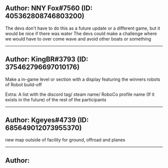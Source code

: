 ## Author: NNY Fox#7560 (ID: 405362808746803200)

The devs don't have to do this as a future update or a different game, but it would be nice if there   was water
The devs could make a challenge where we would have to over come wave and avoid other boats or something

---------------------------------------------

## Author: KingBR#3793 (ID: 375462796697010176)

Make a in-game level or section with a display featuring the winners robots of Robot build-off

Extra: A list with the discord tag/ steam name/ RoboCo profile name (If it exists in the future) of the rest of the participants

---------------------------------------------

## Author: Kgeyes#4739 (ID: 685649012073955370)

new map outside of facility for ground, offroad and planes

---------------------------------------------

## Author: